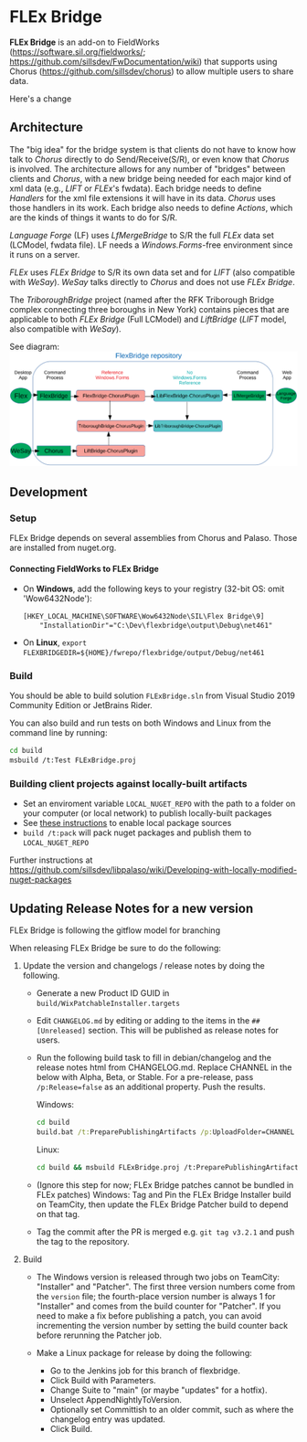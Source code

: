 # FLEx Bridge

**FLEx Bridge** is an add-on to FieldWorks (<https://software.sil.org/fieldworks/>; <https://github.com/sillsdev/FwDocumentation/wiki>)
that supports using Chorus (<https://github.com/sillsdev/chorus>) to allow multiple users to share data.

Here's a change

## Architecture

The "big idea" for the bridge system is that clients do not have to know how talk to *Chorus* directly to do Send/Receive(S/R), or even know that *Chorus* is involved. The architecture allows for any number of "bridges" between clients and *Chorus*, with a new bridge being needed for each major kind of xml data (e.g., *LIFT* or *FLEx*'s fwdata). Each bridge needs to define *Handlers* for the xml file extensions it will have in its data. *Chorus* uses those handlers in its work. Each bridge also needs to define *Actions*, which are the kinds of things it wants to do for S/R.

*Language Forge* (LF) uses *LfMergeBridge* to S/R the full *FLEx* data set (LCModel, fwdata file). LF needs a *Windows.Forms*-free environment since it runs on a server.

*FLEx* uses *FLEx Bridge* to S/R its own data set and for *LIFT* (also compatible with *WeSay*). *WeSay* talks directly to *Chorus* and does not use *FLEx Bridge*.

The *TriboroughBridge* project (named after the RFK Triborough Bridge complex connecting three boroughs in New York) contains pieces that are applicable to both *FLEx Bridge* (Full LCModel) and *LiftBridge* (*LIFT* model, also compatible with *WeSay*).

See diagram:
![FLEx Bridge Projects Relationships](FLExBridgeRepo.svg)

## Development

### Setup

FLEx Bridge depends on several assemblies from Chorus and Palaso. Those are installed from nuget.org.

#### Connecting FieldWorks to FLEx Bridge

- On **Windows**, add the following keys to your registry (32-bit OS: omit 'Wow6432Node\'):

  ```
  [HKEY_LOCAL_MACHINE\SOFTWARE\Wow6432Node\SIL\Flex Bridge\9]
      "InstallationDir"="C:\Dev\flexbridge\output\Debug\net461"
  ```

- On **Linux**, `export FLEXBRIDGEDIR=${HOME}/fwrepo/flexbridge/output/Debug/net461`

### Build

You should be able to build solution `FLExBridge.sln` from Visual Studio 2019 Community Edition or
JetBrains Rider.

You can also build and run tests on both Windows and Linux from the command line by running:

```bash
cd build
msbuild /t:Test FLExBridge.proj
```

### Building client projects against locally-built artifacts

- Set an enviroment variable `LOCAL_NUGET_REPO` with the path to a folder on your computer (or local network) to publish locally-built packages
- See [these instructions](https://docs.microsoft.com/en-us/nuget/hosting-packages/local-feeds) to enable local package sources
- `build /t:pack` will pack nuget packages and publish them to `LOCAL_NUGET_REPO`

Further instructions at <https://github.com/sillsdev/libpalaso/wiki/Developing-with-locally-modified-nuget-packages>

## Updating Release Notes for a new version

FLEx Bridge is following the gitflow model for branching

When releasing FLEx Bridge be sure to do the following:

1. Update the version and changelogs / release notes by doing the following.

    - Generate a new Product ID GUID in `build/WixPatchableInstaller.targets`

    - Edit `CHANGELOG.md` by editing or adding to the items in the `## [Unreleased]` section. This will be published
      as release notes for users.

    - Run the following build task to fill in debian/changelog and the release notes html from CHANGELOG.md. Replace
      CHANNEL in the below with Alpha, Beta, or Stable. For a pre-release, pass `/p:Release=false` as an additional
      property. Push the results.

      Windows:

      ```cmd
      cd build
      build.bat /t:PreparePublishingArtifacts /p:UploadFolder=CHANNEL
      ```

      Linux:

      ```bash
      cd build && msbuild FLExBridge.proj /t:PreparePublishingArtifacts /p:UploadFolder=CHANNEL
      ```

    - (Ignore this step for now; FLEx Bridge patches cannot be bundled in FLEx patches) Windows: Tag and
    Pin the FLEx Bridge Installer build on TeamCity, then update the FLEx Bridge Patcher build to depend
    on that tag.

    - Tag the commit after the PR is merged e.g. `git tag v3.2.1` and push the tag to the repository.

2. Build

    - The Windows version is released through two jobs on TeamCity: "Installer" and "Patcher". The first three
      version numbers come from the `version` file; the fourth-place version number is always 1 for "Installer"
      and comes from the build counter for "Patcher". If you need to make a fix before publishing a patch, you
      can avoid incrementing the version number by setting the build counter back before rerunning the Patcher
      job.

    - Make a Linux package for release by doing the following:
        - Go to the Jenkins job for this branch of flexbridge.
        - Click Build with Parameters.
        - Change Suite to "main" (or maybe "updates" for a hotfix).
        - Unselect AppendNightlyToVersion.
        - Optionally set Committish to an older commit, such as where the changelog entry was updated.
        - Click Build.

